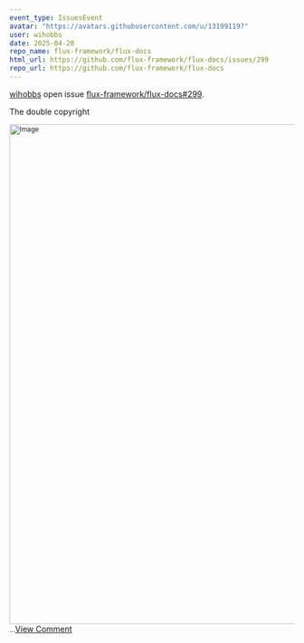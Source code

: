 ```yaml
---
event_type: IssuesEvent
avatar: "https://avatars.githubusercontent.com/u/13199119?"
user: wihobbs
date: 2025-04-20
repo_name: flux-framework/flux-docs
html_url: https://github.com/flux-framework/flux-docs/issues/299
repo_url: https://github.com/flux-framework/flux-docs
---
```


<a href='https://github.com/wihobbs' target='_blank'>wihobbs</a> open issue <a href='https://github.com/flux-framework/flux-docs/issues/299' target='_blank'>flux-framework/flux-docs#299</a>.

<p>The double copyright</p><small><img width="883" alt="Image" src="https://github.com/user-attachments/assets/7208f75e-ad52-4208-84d0-9225217bcab1" />...</small><a href='https://github.com/flux-framework/flux-docs/issues/299' target='_blank'>View Comment</a>